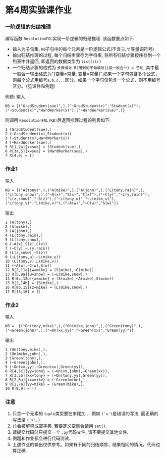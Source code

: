 # 第4周实验课作业

### 一阶逻辑的归结推理

编写函数 `ResolutionFOL`实现一阶逻辑的归结推理. 该函数要点如下:

* 输入为子句集, `KB`子句中的每个元素是一阶逻辑公式(不含$\exists, \forall$等量词符号)
* 输出归结推理的过程, 每个归结步骤存为字符串, 将所有归结步骤按序存到一个列表中并返回, 即返回的数据类型为 `list[str]`
* 一个归结步骤的格式为 `步骤编号 R[用到的子句编号]{最一般合一} = 子句`, 其中最一般合一输出格式为"{变量=常量, 变量=常量}".如果一个字句包含多个公式，则每个公式用编号`a,b,c...`区分，如果一个字句仅包含一个公式，则不用编号区分。（见课件和例题）

例题: 输入

```
KB = {("GradStudent(sue)",),("~GradStudent(x)","Student(x)"),("~Student(x)","HardWorker(x)"),("~HardWorker(sue)",)}
```

则调用 `ResolutionFOL(KB)`后返回推理过程的列表如下:

```
1 (GradStudent(sue),)
2 (~GradStudent(x),Student(x))
3 (~Student(x),HardWorker(x))
4 (~HardWorker(sue),)
5 R[1,2a]{x=sue} = (Student(sue),)
6 R[3a,5]{x=sue} = (HardWorker(sue),)
7 R[4,6] = []
```

### 作业1

输入

```
KB = {("A(tony)",),("A(mike)",),("A(john)",),("L(tony,rain)",),("L(tony,snow)",),("~A(x)","S(x)","C(x)"),("~C(y)","~L(y,rain)"),("L(z,snow)","~S(z)"),("~L(tony,u)","~L(mike,u)"),("L(tony,v)","L(mike,v)"),("~A(w)","~C(w)","S(w)")}
```

输出

```
1 (A(tony),)
2 (A(mike),)
3 (A(john),)
4 (L(tony,rain),)
5 (L(tony,snow),)
6 (~A(x),S(x),C(x))
7 (~C(y),~L(y,rain))
8 (L(z,snow),~S(z))
9 (~L(tony,u),~L(mike,u))
10 (L(tony,v),L(mike,v))
11 (~A(w),~C(w),S(w))
12 R[2,11a]{w=mike} = (S(mike),~C(mike))
13 R[5,9a]{u=snow} = (~L(mike,snow),)
14 R[6c,12b]{x=mike} = (S(mike),~A(mike),S(mike))
15 R[2,14b] = (S(mike),)
16 R[8b,15]{z=mike} = (L(mike,snow),)
17 R[13,16] = []
```

### 作业2

输入

```
KB =  {("On(tony,mike)",),("On(mike,john)",),("Green(tony)",),("~Green(john)",),("~On(xx,yy)","~Green(xx)","Green(yy)")}
```

输出

```
1 (On(tony,mike),),
2 (On(mike,john),),
3 (Green(tony),),
4 (~Green(john),),
5 (~On(xx,yy),~Green(xx),Green(yy)),
6 R[4,5c]{yy=john} = (~On(xx,john),~Green(xx)),
7 R[3,5b]{xx=tony} = (~On(tony,yy),Green(yy)),
8 R[2,6a]{xx=mike} = (~Green(mike),),
9 R[1,7a]{yy=mike} = (Green(mike),),
10 R[8,9] = ()
```

### 注意

1. 只含一个元素的 `tuple`类型要在末尾加 `,`. 例如 `('x')`是错误的写法, 而正确的写法是 `('x',)`.
2. `{}`会被解释成空字典. 若要定义空集合请用 `set()`.
3. 请提交代码时只提交一个 `.py`代码文件, 请不要提交其他文件.
4. 例题和作业都会进行代码测试.
5. 上述作业的输出仅供参考。如果有不同的归结顺序，结果相同的情况，代码也算正确.
